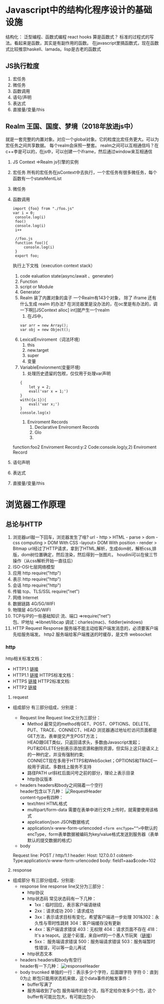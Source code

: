 # Javascript中的结构化程序设计的基础设施
结构化：
泛型编程、函数式编程
react hooks 算是函数式？
标准的过程式的写法。看起来是函数，其实是有副作用的函数。
在javascript里搞函数式，现在函数式比较推崇haskell、lamada。lisp是古老的函数式

## JS执行粒度
    
  1. 宏任务
  2. 微任务
  3. 函数调用
  4. 语句/声明
  5. 表达式
  6. 直接量/变量/this
   
## Realm 王国、国度、梦境（2018年放进js中）
就是一套完整的内置对象。对应一个global对象。它的粒度比宏任务更大。可以为宏任务之间共享数据。
每个realm会床照一整套。
realm之间可以互相通信吗？在c++李是可以的，在js中，可以创建一个iframe，然后通过window来互相通信

1. JS Context =>Realm
   js引擎的实例
2. 宏任务
   所有的宏任务在jsContext中去执行，一个宏任务有很多微任务，每个函数有一个stateMentList
3. 微任务
4. 函数调用
   ```
   import {foo} from "./foo.js"
   var i = 0;
    console.log(i)
    foo()
    console.log(i)
    i++

    //foo.js
    function foo(){
        console.log(i)
    }
    export foo;
   ```
   执行上下文栈（execution context stack）
   1. code ealuation state(async/await 、generater)
   2. Function
   3. script or Module
   4. Generator
   5. Realm
        装了内置对象的盒子
        一个Realm有143个对象，
        除了 iframe 还有什么生成 realm 的办法?
        在浏览器里是没办法的，在oc里是有办法的，调一下啊[[JSContext alloc] int]就产生一个realm
      1. 在JS中，
      ```
      var arr = new Array();
      var obj = new Object();
      ```
   6. LexicalEnviroment（词法环境）
      1. this 
      2. new.target
      3. super
      4. 变量
   7. VariableEnvionment(变量环境)
      1. 处理历史遗留的包袱，仅仅用于处理var声明
        ```
        {
            let y = 2;
            eval('var x = 1;')
        }
        with({a:1}){
            eval('var x;')
        }
        console.log(x)
        ```
       1. Enviroment Records
          1. Declarative Enviroment Records
          2. Glo
          3. 

    function:foo2
    Enviroment Record:y:2
    Code:console.log(y,2)
    Enviroment Record 
5. 语句声明
6. 表达式
7. 直接量/变量/this

# 浏览器工作原理
## 总论与HTTP
1. 浏览器url敲一下回车，浏览器发生了啥?
url - http  > HTML - parse > dom -css computing > DOM With CSS -layout> DOM With position - render > Bitmap
url经过了HTTP请求，拿到了HTML,解析，生成dom树，解析css,排版，dom树位置确定，然后渲染，然后得到一张图片。
houdini可以在侯三节操作（从css解析开始一直往后）
1. ISO-OSI七层网络模型
  1. 应用
    http
    require("http")
  2. 表示
    http
    require("http")
  3. 会话
    http
    require("http")
  4. 传输
    tcp、TLS/SSL
    require("net")
  5. 网络
    Internet
  6. 数据链路
    4G/5G/WIFI
  7. 物理层
    4G/5G/WIFI
1. TCP与IP的一些基础知识
    流、端口 =>require("net")  
    包、IP地址 =>libnet/libcap
    调试：charles(mac)、fiddler(windows)
2. HTTP
    Request
    Response
    服务端不能主动给客户端发消息的，必须要客户端先给服务端发。
    http2 服务端给客户端推送的时缓存，是文件
    websocket




### http 
http相关标准文档：
  * HTTP1.1 [链接](https://tools.ietf.org/html/rfc2616)
  * HTTP1.1 [链接](https://tools.ietf.org/html/rfc7234)
HTTPS标准文档：
  * HTTPS [链接](https://tools.ietf.org/html/rfc2818)
HTTP2标准文档:
  * HTTP2 [链接](https://tools.ietf.org/html/rfc7540)

1. request
  * 组成部分
  有三部分组成，分别是：
    * Request line
    Request line又分为三部分：
      * Method
        最常见的method有GET、POST、OPTIONS、DELETE、PUT、TRACE、CONNECT、HEAD
        浏览器通过地址栏访问页面都是GET方法，表单提交产生POST方法；  
        HEAD跟GET类似，只返回请求头，多数由Javascript发起；  
        PUT和DELETE分别表示添加资源和删除资源，但实际上这只是语义上的一种约定，并没有强制约束;   
        CONNECT现在多用于HTTPS和WebSocket；OPTIONS和TRACE一般用于调试，多数线上服务不支持  
      * 路径PATH 
      url斜杠后面问号之前的部分，理论上表示目录
      * http协议版本
    * headers
    headers和body之间隔着一个空行  
    header包含以下几种：
      ![RequestHeader](./img/requestHeader.png)  
    content-type有四种：
      * text/html  HTML格式
      * multipart/form-data 需要在表单中进行文件上传时，就需要使用该格式
      * application/json JSON数据格式
      * application/x-www-form-urlencoded ```<form encType=””>```中默认的encType，form表单数据被编码为key/value格式发送到服务器（表单默认的提交数据的格式）
    * body

    Request line: POST / http/1.1
    header: Host: 127.0.0.1
            cobtent-Type:application/x-www-form-urlencoded
    body: field1=aaa$code=102
2. response
  * 组成部分
  有三部分组成，分别是:
    * response line
    response line又分为三部分：
      * http协议
      * http状态码
        常见状态码有一下几种：
        * 1xx：临时回应，表示客户端请继续
        * 2xx：请求成功
          200：请求成功
        * 3xx：表示请求目标有变化，希望客户端进一步处理
          301&302：永久性与零时性跳转
          304：客户端缓存没有更新
        * 4xx：客户端请求错误
          403：无权限
          404：请求页面不存在
          418： It's a teapot。这是个彩蛋，来自ietf的一个愚人节玩笑（[链接](https://tools.ietf.org/html/rfc2324)）
        * 5xx： 服务端请求错误
          500：服务端请求错误
          503：服务端暂时性错误，可以等一会儿再试
      * http状态文本
    * headers
    headers和body有空行  
    header有一下几种：
    ![responseHeader](./img/responseHeader.png)
    * body
    trucnked
    单独的一行：表示多少个字符，后面跟字符
    字符
    0：直到0为止
    断包只能用状态机来做，这个data事件的触发事件：
      * buffer写满了
      * 服务端收到了ip包
    服务端传的是个流，指不定给你发多少个包，这个buffer有可能比包大，有可能比包小




